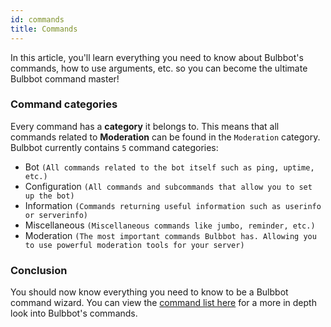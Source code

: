 ```yaml
---
id: commands
title: Commands
---
```


In this article, you'll learn everything you need to know about Bulbbot's commands, how to use arguments, etc. so you can become the ultimate Bulbbot
command master!

### Command categories

Every command has a **category** it belongs to. This means that all commands related to **Moderation** can be found in the `Moderation` category.
Bulbbot currently contains `5` command categories:

- Bot `(All commands related to the bot itself such as ping, uptime, etc.)`
- Configuration `(All commands and subcommands that allow you to set up the bot)`
- Information `(Commands returning useful information such as userinfo or serverinfo)`
- Miscellaneous `(Miscellaneous commands like jumbo, reminder, etc.)`
- Moderation `(The most important commands Bulbbot has. Allowing you to use powerful moderation tools for your server)`

### Conclusion

You should now know everything you need to know to be a Bulbbot command wizard. You can view the [command list here](command-list) for a more in depth look into Bulbbot's commands.
